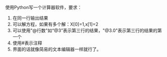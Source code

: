 使用Python写一个计算器软件，要求：
1. 在同一行输出结果 
2. 可以解方程，如果有多个解：X[0]=1,x[1]=2 
3. 可以使用"@行数"如“@3”表示第三行的结果，"@3.0"表示第三行的结果的第一个
4. 使用#表示注释
5. 界面的话就像简易的文本编辑器一样就行了。